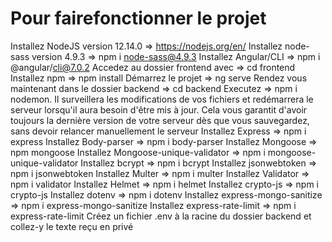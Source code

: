 # Pour fairefonctionner le projet

Installez NodeJS version 12.14.0 => https://nodejs.org/en/
Installez node-sass version 4.9.3 => npm i node-sass@4.9.3
Installez Angular/CLI => npm i @angular/cli@7.0.2
Accedez au dossier frontend avec => cd frontend
Installez npm => npm install
Démarrez le projet => ng serve
Rendez vous maintenant dans le dossier backend => cd backend
Executez => npm i nodemon.  Il surveillera les modifications de vos fichiers et redémarrera le serveur lorsqu'il aura besoin d'être mis à jour. Cela vous garantit d'avoir toujours la dernière version de votre serveur dès que vous sauvegardez, sans devoir relancer manuellement le serveur
Installez Express => npm i express
Installez Body-parser => npm i body-parser
Installez Mongoose => npm  mongoose
Installez Mongoose-unique-validator => npm i mongoose-unique-validator
Installez bcrypt => npm i bcrypt
Installez jsonwebtoken => npm i jsonwebtoken
Installez Multer => npm i multer
Installez Validator => npm i validator
Installez Helmet  => npm i helmet
Installez crypto-js => npm i crypto-js
Installez  dotenv => npm i dotenv
Installez express-mongo-sanitize => npm i express-mongo-sanitize
Installez express-rate-limit => npm i express-rate-limit
Créez un fichier .env à la racine du dossier backend et collez-y le texte reçu en privé
